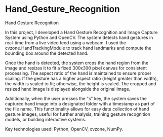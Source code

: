 # Hand_Gesture_Recognition
Hand Gesture Recognition

In this project, I developed a Hand Gesture Recognition and Image Capture System using Python and OpenCV. The system detects hand gestures in real-time from a live video feed using a webcam. I used the cvzone.HandTrackingModule to track hand landmarks and compute the bounding box around the detected hand.

Once the hand is detected, the system crops the hand region from the image and resizes it to fit a fixed 300x300 pixel canvas for consistent processing. The aspect ratio of the hand is maintained to ensure proper scaling. If the gesture has a higher aspect ratio (height greater than width), the width is scaled to fit; otherwise, the height is scaled. The cropped and resized hand image is displayed alongside the original image.

Additionally, when the user presses the "s" key, the system saves the captured hand image into a designated folder with a timestamp as part of the file name. This functionality allows for easy data collection of hand gesture images, useful for further analysis, training gesture recognition models, or building interactive systems.

Key technologies used: Python, OpenCV, cvzone, NumPy.
